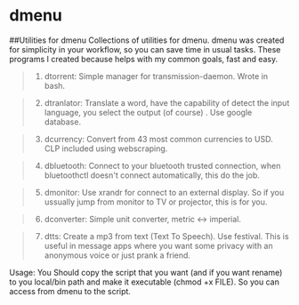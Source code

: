 # dmenu
##Utilities for dmenu
Collections of utilities for dmenu.
dmenu was created for simplicity in your workflow, so you can save time in usual tasks.
These programs I created because helps with my common goals, fast and easy.
>1. dtorrent:
> Simple manager for transmission-daemon. Wrote in bash.
  
>2. dtranlator:
>  Translate a word, have the capability of detect the input language, you select the output (of course) . Use google database.

>3. dcurrency:
> Convert from 43 most common currencies to USD. CLP included using webscraping.

>4. dbluetooth:
> Connect to your bluetooth trusted connection, when bluetoothctl doesn't connect automatically, this do the job.

>5. dmonitor:
> Use xrandr for connect to an external display. So if you ussually jump from monitor to TV or projector, this is for you.

>6. dconverter:
> Simple unit converter, metric <-> imperial.

>7. dtts:
> Create a mp3 from text (Text To Speech). Use festival. This is useful in message apps where you want some privacy with an anonymous voice or just prank a friend. 

Usage:
You Should copy the script that you want (and if you want rename) to you local/bin path and make it executable (chmod +x FILE). 
So you can access from dmenu to the script.